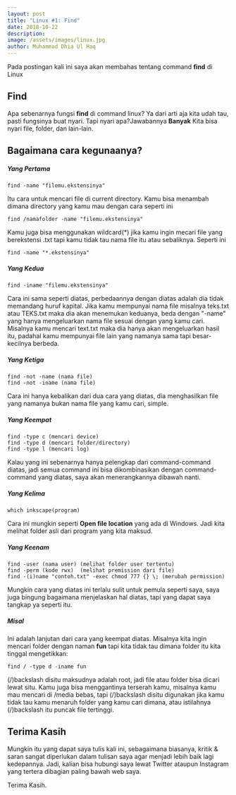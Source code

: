 ```yaml
---
layout: post
title: "Linux #1: Find"
date: 2018-10-22
description: 
image: /assets/images/linux.jpg
author: Muhammad Dhia Ul Haq
---
```

Pada postingan kali ini saya akan membahas tentang command **find** di Linux

## Find
Apa sebenarnya fungsi **find** di command linux? Ya dari arti aja kita udah tau, pasti fungsinya buat nyari. Tapi nyari apa?Jawabannya **Banyak** Kita bisa nyari file, folder, dan lain-lain.

## Bagaimana cara kegunaanya?

##### Yang Pertama

```console
find -name "filemu.ekstensinya"
```
Itu cara untuk mencari file di current directory. Kamu bisa menambah dimana directory yang kamu mau dengan cara seperti ini

```console
find /namafolder -name "filemu.ekstensinya"
```
Kamu juga bisa menggunakan wildcard(*) jika kamu ingin mecari file yang berekstensi .txt tapi kamu tidak tau nama file itu atau sebaliknya. Seperti ini

```console
find -name "*.ekstensinya"
```
##### Yang Kedua

```console
find -iname "filemu.ekstensinya"
```
Cara ini sama seperti diatas, perbedaannya dengan diatas adalah dia tidak memandang huruf kapital. Jika kamu mempunyai nama file misalnya teks.txt atau TEKS.txt maka dia akan menemukan keduanya, beda dengan "-name" yang hanya mengeluarkan nama file sesuai dengan yang kamu cari. Misalnya kamu mencari text.txt maka dia hanya akan mengeluarkan hasil itu, padahal kamu mempunyai file lain yang namanya sama tapi besar-kecilnya berbeda.

##### Yang Ketiga

```console
find -not -name (nama file)
find -not -iname (nama file)
```
Cara ini hanya kebalikan dari dua cara yang diatas, dia menghasilkan file yang namanya bukan nama file yang kamu cari, simple.

##### Yang Keempat

```console
find -type c (mencari device)
find -type d (mencari folder/directory)   
find -type l (mencari log)	
```
Kalau yang ini sebenarnya hanya pelengkap dari command-command diatas, jadi semua command ini bisa dikombinasikan dengan command-command yang diatas, saya akan menerangkannya dibawah nanti.

##### Yang Kelima

```console
which inkscape(program)	
```

Cara ini mungkin seperti **Open file location** yang ada di Windows. Jadi kita melihat folder asli dari program yang kita maksud.

##### Yang Keenam

```console
find -user (nama user) (melihat folder user tertentu)
find -perm (kode rwx)  (melihat premission dari file)
find -(i)name "contoh.txt" -exec chmod 777 {} \; (merubah permission)
```

Mungkin cara yang diatas ini terlalu sulit untuk pemula seperti saya, saya juga bingung bagaimana menjelaskan hal diatas, tapi yang dapat saya tangkap ya seperti itu.



##### Misal
Ini adalah lanjutan dari cara yang keempat diatas.
Misalnya kita ingin mencari folder dengan naman **fun** tapi kita tidak tau dimana folder itu kita tinggal mengetikkan:

```console
find / -type d -iname fun
```
(/)backslash disitu maksudnya adalah root, jadi file atau folder bisa dicari lewat situ. Kamu juga bisa menggantinya terserah kamu, misalnya kamu mau mencari di /media bebas, tapi (/)backslash disitu digunakan jika kamu tidak tau kamu menaruh folder yang kamu cari dimana, atau istilahnya (/)backslash itu puncak file tertinggi.

## Terima Kasih
Mungkin itu yang dapat saya tulis kali ini, sebagaimana biasanya, kritik & saran sangat diperlukan dalam tulisan saya agar menjadi lebih baik lagi kedepannya. Jadi, kalian bisa hubungi saya lewat Twitter ataupun Instagram yang tertera dibagian paling bawah web saya. 

Terima Kasih. 